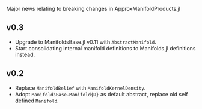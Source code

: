 Major news relating to breaking changes in ApproxManifoldProducts.jl

## v0.3 

- Upgrade to ManifoldsBase.jl v0.11 with `AbstractManifold`.
- Start consolidating internal manifold definitions to Manifolds.jl definitions instead.

## v0.2

- Replace `ManifoldBelief` with `ManifoldKernelDensity`.
- Adopt `ManifoldsBase.Manifold{ℝ}` as default abstract, replace old self defined `Manifold`.
